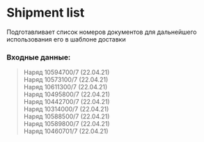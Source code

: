 # Shipment list

Подготавливает список номеров документов для дальнейшего использования его в шаблоне доставки

### Входные данные:
>Наряд 10594700/7 (22.04.21)  
Наряд 10573100/7 (22.04.21)  
Наряд 10611300/7 (22.04.21)  
Наряд 10495800/7 (22.04.21)  
Наряд 10442700/7 (22.04.21)  
Наряд 10314000/7 (22.04.21)  
Наряд 10588500/7 (22.04.21)  
Наряд 10589800/7 (22.04.21)  
Наряд 10460701/7 (22.04.21)